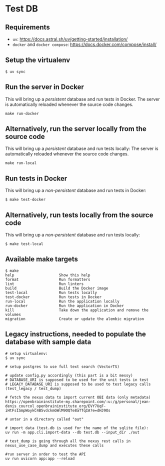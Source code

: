 # Test DB

## Requirements

- `uv`: https://docs.astral.sh/uv/getting-started/installation/
- `docker` and `docker compose`: https://docs.docker.com/compose/install/


## Setup the virtualenv

```
$ uv sync
```

## Run the server in Docker

This will bring up a *persistent* database and run tests in Docker.
The server is automatically reloaded whenever the source code changes.

```
make run-docker
```

## Alternatively, run the server locally from the source code

This will bring up a *persistent* database and run tests locally:
The server is automatically reloaded whenever the source code changes.

```
make run-local
```

## Run tests in Docker

This will bring up a *non-persistent* database and run tests in Docker:

```
$ make test-docker
```

## Alternatively, run tests locally from the source code

This will bring up a *non-persistent* database and run tests locally:

```
$ make test-local
```

## Available make targets

```
$ make
help                    Show this help
format                  Run formatters
lint                    Run linters
build                   Build the Docker image
test-local              Run tests locally
test-docker             Run tests in Docker
run-local               Run the application locally
run-docker              Run the application in Docker
kill                    Take down the application and remove the volumes
migration               Create or update the alembic migration
```

## Legacy instructions, needed to populate the database with sample data

```
# setup virtualenv:
$ uv sync

# setup postgres to use full text search (VectorTS)

# update config.py accordingly (this part is a bit messy)
# DATABASE_URI is supposed to be used for the unit tests in test
# LEGACY_DATABASE_URI is supposed to be used to test legacy calls (test_legacy / test_dump)

# fetch the nexus data to import current OBI data (only metadata)
https://openbraininstitute-my.sharepoint.com/:u:/g/personal/jean-denis_courcol_openbraininstitute_org/EVY7UqF-iHtFs1SmpWoykC4B5vdckmGWlM9OQTe8aTTqIA?e=dHJ9Os

# untar in a directory called "out"

# import data (test.db is used for the name of the sqlite file):
uv run -m app.cli.import-data --db test.db --input_dir ./out

# test_dump is going through all the nexus rest calls in nexus_use_case_dump and executes these calls

#run server in order to test the API
uv run uvicorn app:app --reload
```
